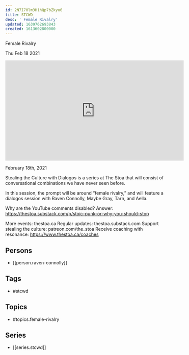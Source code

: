 ```yaml
---
id: 2N7I70lm3H1hQp7bZkyu6
title: STCWD
desc: ' Female Rivalry'
updated: 1639762693843
created: 1613602800000
---
```



 Female Rivalry

Thu Feb 18 2021

<iframe width="560" height="315" src="https://www.youtube.com/embed/Eu5tAQcVtxw" title="STCWD: Female Rivalry w/ Raven Connolly, Maybe Gray, Tarn, and Aella" frameborder="0" allow="accelerometer; autoplay; clipboard-write; encrypted-media; gyroscope; picture-in-picture" allowfullscreen ></iframe>

February 18th, 2021

Stealing the Culture with Dialogos is a series at The Stoa that will consist of conversational combinations we have never seen before.

In this session, the prompt will be around “female rivalry,” and will feature a dialogos session with Raven Connolly, Maybe Gray, Tarn, and Aella.

Why are the YouTube comments disabled? Answer: https://thestoa.substack.com/p/stoic-punk-or-why-you-should-stop

More events: thestoa.ca
Regular updates: thestoa.substack.com
Support stealing the culture: patreon.com/the_stoa
Receive coaching with resonance: https://www.thestoa.ca/coaches

## Persons

- [[person.raven-connolly]]

## Tags

- #stcwd

## Topics

- #topics.female-rivalry

## Series

- [[series.stcwd]]

